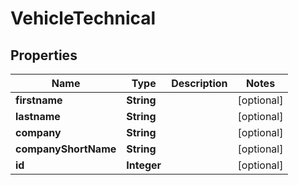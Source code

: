 # VehicleTechnical

## Properties
Name | Type | Description | Notes
------------ | ------------- | ------------- | -------------
**firstname** | **String** |  |  [optional]
**lastname** | **String** |  |  [optional]
**company** | **String** |  |  [optional]
**companyShortName** | **String** |  |  [optional]
**id** | **Integer** |  |  [optional]
